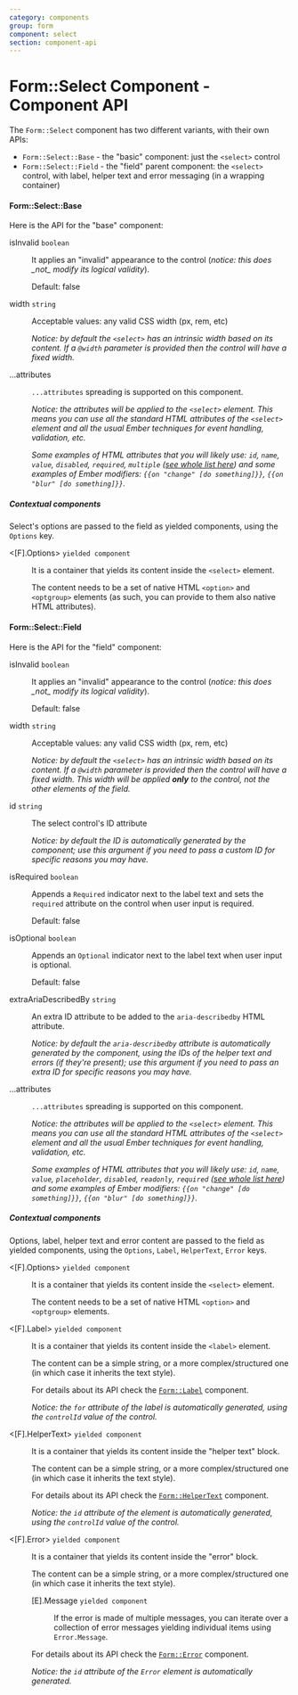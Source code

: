 ```yaml
---
category: components
group: form
component: select
section: component-api
---
```


# Form::Select Component - Component API

The `Form::Select` component has two different variants, with their own APIs:

*   `Form::Select::Base` - the "basic" component: just the `<select>` control
*   `Form::Select::Field` - the "field" parent component: the `<select>` control, with label, helper text and error messaging (in a wrapping container)

#### Form::Select::Base

Here is the API for the "base" component:

<dl class="dummy-component-props" aria-labelledby="component-api-form-text-select-base"><dt>isInvalid <code>boolean</code></dt><dd><p>It applies an "invalid" appearance to the control (<em>notice: this does _not_ modify its logical validity</em>).</p><p>Default: <span class="default">false</span></p></dd><dt>width <code>string</code></dt><dd><p>Acceptable values: any valid CSS width (px, rem, etc)</p><p><em>Notice: by default the <code class="dummy-code">&lt;select&gt;</code> has an intrinsic width based on its content. If a <code class="dummy-code">@width</code> parameter is provided then the control will have a fixed width.</em></p></dd><dt>...attributes</dt><dd><p><code class="dummy-code">...attributes</code> spreading is supported on this component.</p><p><em>Notice: the attributes will be applied to the <code class="dummy-code">&lt;select&gt;</code> element. This means you can use all the standard HTML attributes of the <code class="dummy-code">&lt;select&gt;</code> element and all the usual Ember techniques for event handling, validation, etc.</em></p><p><em>Some examples of HTML attributes that you will likely use: <code class="dummy-code">id</code>, <code class="dummy-code">name</code>, <code class="dummy-code">value</code>, <code class="dummy-code">disabled</code>, <code class="dummy-code">required</code>, <code class="dummy-code">multiple</code> (<a href="https://developer.mozilla.org/en-US/docs/Web/HTML/Element/select#attributes" rel="noopener noreferrer">see whole list here</a>) and some examples of Ember modifiers: <code class="dummy-code">{{on "change" [do something]}}</code>, <code class="dummy-code">{{on "blur" [do something]}}</code>.</em></p></dd></dl>

##### Contextual components

Select's options are passed to the field as yielded components, using the `Options` key.

<dl class="dummy-component-props" aria-labelledby="component-api-form-text-select-base-contextual-components"><dt>&lt;[F].Options&gt; <code>yielded component</code></dt><dd><p>It is a container that yields its content inside the <code class="dummy-code">&lt;select&gt;</code> element.</p><p>The content needs to be a set of native HTML <code class="dummy-code">&lt;option&gt;</code> and <code class="dummy-code">&lt;optgroup&gt;</code> elements (as such, you can provide to them also native HTML attributes).</p></dd></dl>

#### Form::Select::Field

Here is the API for the "field" component:

<dl class="dummy-component-props" aria-labelledby="component-api-form-text-select-field"><dt>isInvalid <code>boolean</code></dt><dd><p>It applies an "invalid" appearance to the control (<em>notice: this does _not_ modify its logical validity</em>).</p><p>Default: <span class="default">false</span></p></dd><dt>width <code>string</code></dt><dd><p>Acceptable values: any valid CSS width (px, rem, etc)</p><p><em>Notice: by default the <code class="dummy-code">&lt;select&gt;</code> has an intrinsic width based on its content. If a <code class="dummy-code">@width</code> parameter is provided then the control will have a fixed width. This width will be applied <strong>only</strong> to the control, not the other elements of the field.</em></p></dd><dt>id <code>string</code></dt><dd><p>The select control's ID attribute</p><p><em>Notice: by default the ID is automatically generated by the component; use this argument if you need to pass a custom ID for specific reasons you may have.</em></p></dd><dt>isRequired <code>boolean</code></dt><dd><p>Appends a <code class="dummy-code">Required</code> indicator next to the label text and sets the <code class="dummy-code">required</code> attribute on the control when user input is required.</p><p>Default: <span class="default">false</span></p></dd><dt>isOptional <code>boolean</code></dt><dd><p>Appends an <code class="dummy-code">Optional</code> indicator next to the label text when user input is optional.</p><p>Default: <span class="default">false</span></p></dd><dt>extraAriaDescribedBy <code>string</code></dt><dd><p>An extra ID attribute to be added to the <code class="dummy-code">aria-describedby</code> HTML attribute.</p><p><em>Notice: by default the <code class="dummy-code">aria-describedby</code> attribute is automatically generated by the component, using the IDs of the helper text and errors (if they're present); use this argument if you need to pass an extra ID for specific reasons you may have.</em></p></dd><dt>...attributes</dt><dd><p><code class="dummy-code">...attributes</code> spreading is supported on this component.</p><p><em>Notice: the attributes will be applied to the <code class="dummy-code">&lt;select&gt;</code> element. This means you can use all the standard HTML attributes of the <code class="dummy-code">&lt;select&gt;</code> element and all the usual Ember techniques for event handling, validation, etc.</em></p><p><em>Some examples of HTML attributes that you will likely use: <code class="dummy-code">id</code>, <code class="dummy-code">name</code>, <code class="dummy-code">value</code>, <code class="dummy-code">placeholder</code>, <code class="dummy-code">disabled</code>, <code class="dummy-code">readonly</code>, <code class="dummy-code">required</code> (<a href="https://developer.mozilla.org/en-US/docs/Web/HTML/Element/select#attributes" rel="noopener noreferrer">see whole list here</a>) and some examples of Ember modifiers: <code class="dummy-code">{{on "change" [do something]}}</code>, <code class="dummy-code">{{on "blur" [do something]}}</code>.</em></p></dd></dl>

##### Contextual components

Options, label, helper text and error content are passed to the field as yielded components, using the `Options`, `Label`, `HelperText`, `Error` keys.

<dl class="dummy-component-props" aria-labelledby="component-api-form-text-select-field-contextual-components"><dt>&lt;[F].Options&gt; <code>yielded component</code></dt><dd><p>It is a container that yields its content inside the <code class="dummy-code">&lt;select&gt;</code> element.</p><p>The content needs to be a set of native HTML <code class="dummy-code">&lt;option&gt;</code> and <code class="dummy-code">&lt;optgroup&gt;</code> elements.</p></dd><dt>&lt;[F].Label&gt; <code>yielded component</code></dt><dd><p>It is a container that yields its content inside the <code class="dummy-code">&lt;label&gt;</code> element.</p><p>The content can be a simple string, or a more complex/structured one (in which case it inherits the text style).</p><p>For details about its API check the <a href="/components/form/base-elements/01_overview/"><code class="dummy-code">Form::Label</code></a> component.</p><p><em>Notice: the <code class="dummy-code">for</code> attribute of the label is automatically generated, using the <code class="dummy-code">controlId</code> value of the control.</em></p></dd><dt>&lt;[F].HelperText&gt; <code>yielded component</code></dt><dd><p>It is a container that yields its content inside the "helper text" block.</p><p>The content can be a simple string, or a more complex/structured one (in which case it inherits the text style).</p><p>For details about its API check the <a href="/components/form/base-elements/01_overview/"><code class="dummy-code">Form::HelperText</code></a> component.</p><p><em>Notice: the <code class="dummy-code">id</code> attribute of the element is automatically generated, using the <code class="dummy-code">controlId</code> value of the control.</em></p></dd><dt>&lt;[F].Error&gt; <code>yielded component</code></dt><dd><p>It is a container that yields its content inside the "error" block.</p><p>The content can be a simple string, or a more complex/structured one (in which case it inherits the text style).</p><dl class="dummy-component-props"><dt>[E].Message <code>yielded component</code></dt><dd><p>If the error is made of multiple messages, you can iterate over a collection of error messages yielding individual items using <code class="dummy-code">Error.Message</code>.</p></dd></dl><p>For details about its API check the <a href="/components/form/base-elements/01_overview/"><code class="dummy-code">Form::Error</code></a> component.</p><p><em>Notice: the <code class="dummy-code">id</code> attribute of the <code class="dummy-code">Error</code> element is automatically generated.</em></p></dd></dl>